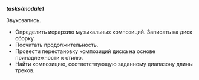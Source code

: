 __*tasks/module1*__

Звукозапись.

- Определить иерархию музыкальных композиций. Записать на диск сборку.
- Посчитать продолжительность.
- Провести перестановку композиций диска на основе принадлежности к стилю.
- Найти композицию, соответствующую заданному диапазону длины треков.
